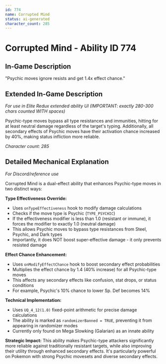 ```yaml
---
id: 774
name: Corrupted Mind
status: ai-generated
character_count: 285
---
```


# Corrupted Mind - Ability ID 774

## In-Game Description
"Psychic moves ignore resists and get 1.4x effect chance."

## Extended In-Game Description
*For use in Elite Redux extended ability UI (IMPORTANT: exactly 280-300 chars counted WITH spaces)*

Psychic-type moves bypass all type resistances and immunities, hitting for at least neutral damage regardless of the target's typing. Additionally, all secondary effects of Psychic moves have their activation chance increased by 40%, making status infliction more reliable.

*Character count: 285*

## Detailed Mechanical Explanation
*For Discord/reference use*

Corrupted Mind is a dual-effect ability that enhances Psychic-type moves in two distinct ways:

**Type Effectiveness Override:**
- Uses `onTypeEffectiveness` hook to modify damage calculations
- Checks if the move type is Psychic (`TYPE_PSYCHIC`)
- If the effectiveness modifier is less than 1.0 (resistant or immune), it forces the modifier to exactly 1.0 (neutral damage)
- This allows Psychic moves to bypass type resistances from Steel, Psychic, and Dark types
- Importantly, it does NOT boost super-effective damage - it only prevents resisted damage

**Effect Chance Enhancement:**
- Uses `onModifyEffectChance` hook to boost secondary effect probabilities
- Multiplies the effect chance by 1.4 (40% increase) for all Psychic-type moves
- This affects any secondary effects like confusion, stat drops, or status conditions
- For example, Psychic's 10% chance to lower Sp. Def becomes 14%

**Technical Implementation:**
- Uses `UQ_4_12(1.0)` fixed-point arithmetic for precise damage calculations
- The ability is marked as `randomizerBanned = TRUE`, preventing it from appearing in randomizer modes
- Currently only found on Mega Slowking (Galarian) as an innate ability

**Strategic Impact:**
This ability makes Psychic-type attackers significantly more reliable against traditionally resistant targets, while also improving their utility through enhanced secondary effects. It's particularly powerful on Pokemon with strong Psychic movesets and diverse secondary effects.